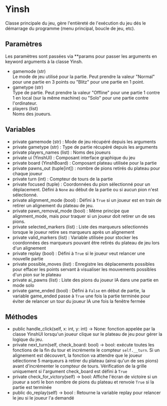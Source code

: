 # Yinsh
Classe principale du jeu, gère l'entièreté de l'exécution du jeu dés le démarrage du programme (menu principal, boucle de jeu, etc).
## Paramètres
Les paramètres sont passées via **params pour passer les arguments en keyword arguments à la classe Yinsh.
- gamemode (str)<br>
  Le mode de jeu utilisé pour la partie. Peut prendre la valeur "Normal" pour une partie en 3 points ou "Blitz" pour une partie en 1 point.
- gametype (str)<br>
  Type de partie. Peut prendre la valeur "Offline" pour une partie 1 contre 1 en local (sur la même machine) ou "Solo" pour une partie contre l'ordinateur.
- players (list)<br>
  Noms des joueurs.
## Variables
- private gamemode (str) : Mode de jeu récupéré depuis les arguments
- private gametype (str) : Type de partie récupéré depuis les arguments
- private players_names (list) : Noms des joueurs
- private ui (YinshUI) : Composant interface graphique du jeu
- private board (YinshBoard) : Composant plateau utilisée pour la partie
- private pawns_out (tuple[int]) : nombre de pions retirés du plateau pour chaque joueur
- private turn (int) : Compteur de tours de la partie
- private focused (tuple) : Coordonnées du pion sélectionné pour un déplacement. Défini à `None` au début de la partie ou si aucun pion n'est sélectionné.
- private alignment_mode (bool) : Défini à `True` si un joueur est en train de retirer un alignement du plateau de jeu.
- private pawn_removal_mode (bool) : Même principe que alignment_mode, mais pour traquer si un joueur doit retirer un de ses pions.
- private selected_markers (list) : Liste des marqueurs sélectionnés lorsque le joueur retire ses marqueurs après un alignement
- private valid_markers (list) : Variable utilisée pour stocker les coordonnées des marqueurs pouvant être retirés du plateau de jeu lors d'un alignement
- private replay (bool) : Défini à `True` si le joueur veut relancer une nouvelle partie
- private possible_moves (list) : Enregistre les déplacements possibles pour effacer les points servant à visualiser les mouvements possibles d'un pion sur le plateau
- private ai_pawns (list) : Liste des pions du joueur IA dans une partie en mode solo
- private game_ended (bool) : Défini à `False` en début de partie, la variable game_ended passe à `True` une fois la partie terminée pour éviter de relancer un tour du joueur IA une fois la fenêtre fermée
## Méthodes
- public handle_click(self, x: int, y: int) -> None: fonction appelée par la classe YinshUI lorsqu'un joueur clique sur le plateau de jeu pour gérer la logique du jeu.
- private next_turn(self, check_board: bool) -> bool: exécute toutes les fonctions de la fin du tour et incrémente le compteur `self.__turn`. Si un alignement est découvert, la fonction va attendre que le joueur sélectionne 5 marqueurs à retirer du plateau (ainsi qu'un de ses pions) avant d'incrémenter le compteur de tours. Vérification de la grille uniquement si l'argument check_board est défini à `True`
- private check_for_victory(self) -> bool: Affiche l'écran de victoire si un joueur a sorti le bon nombre de pions du plateau et renvoie `True` si la partie est terminée
- public do_replay(self) -> bool : Retourne la variable replay pour relancer le jeu si le joueur l'a demandé